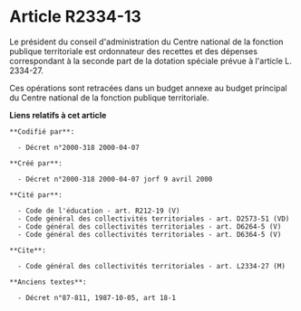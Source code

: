 # Article R2334-13

Le président du conseil d'administration du Centre national de la fonction publique territoriale est ordonnateur des recettes
et des dépenses correspondant à la seconde part de la dotation spéciale prévue à l'article L. 2334-27.

Ces opérations sont retracées dans un budget annexe au budget principal du Centre national de la fonction publique
territoriale.

**Liens relatifs à cet article**

	**Codifié par**:

	  - Décret n°2000-318 2000-04-07

	**Créé par**:

	  - Décret n°2000-318 2000-04-07 jorf 9 avril 2000

	**Cité par**:

	  - Code de l'éducation - art. R212-19 (V)
	  - Code général des collectivités territoriales - art. D2573-51 (VD)
	  - Code général des collectivités territoriales - art. D6264-5 (V)
	  - Code général des collectivités territoriales - art. D6364-5 (V)

	**Cite**:

	  - Code général des collectivités territoriales - art. L2334-27 (M)

	**Anciens textes**:

	  - Décret n°87-811, 1987-10-05, art 18-1

